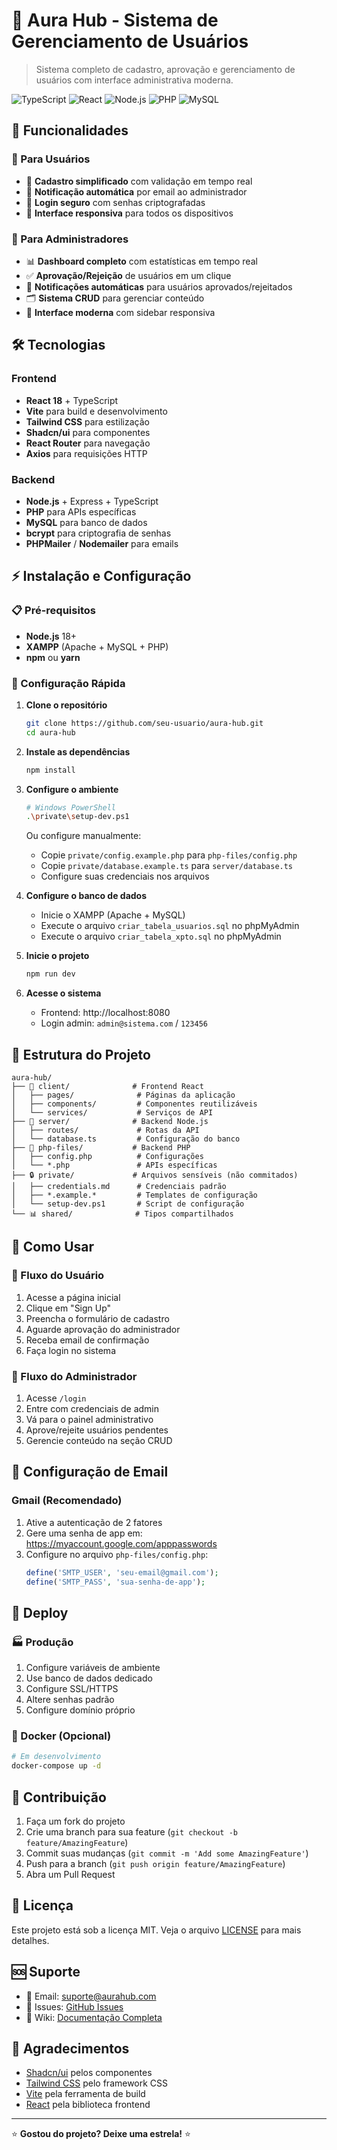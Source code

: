 # 🌟 Aura Hub - Sistema de Gerenciamento de Usuários

> Sistema completo de cadastro, aprovação e gerenciamento de usuários com interface administrativa moderna.

![TypeScript](https://img.shields.io/badge/TypeScript-007ACC?style=for-the-badge&logo=typescript&logoColor=white)
![React](https://img.shields.io/badge/React-20232A?style=for-the-badge&logo=react&logoColor=61DAFB)
![Node.js](https://img.shields.io/badge/Node.js-43853D?style=for-the-badge&logo=node.js&logoColor=white)
![PHP](https://img.shields.io/badge/PHP-777BB4?style=for-the-badge&logo=php&logoColor=white)
![MySQL](https://img.shields.io/badge/MySQL-00000F?style=for-the-badge&logo=mysql&logoColor=white)

## 🚀 Funcionalidades

### 👥 Para Usuários
- 📝 **Cadastro simplificado** com validação em tempo real
- 📧 **Notificação automática** por email ao administrador
- 🔐 **Login seguro** com senhas criptografadas
- 📱 **Interface responsiva** para todos os dispositivos

### 🔧 Para Administradores
- 📊 **Dashboard completo** com estatísticas em tempo real
- ✅ **Aprovação/Rejeição** de usuários em um clique
- 📧 **Notificações automáticas** para usuários aprovados/rejeitados
- 🗂️ **Sistema CRUD** para gerenciar conteúdo
- 🎨 **Interface moderna** com sidebar responsiva

## 🛠️ Tecnologias

### Frontend
- **React 18** + TypeScript
- **Vite** para build e desenvolvimento
- **Tailwind CSS** para estilização
- **Shadcn/ui** para componentes
- **React Router** para navegação
- **Axios** para requisições HTTP

### Backend
- **Node.js** + Express + TypeScript
- **PHP** para APIs específicas
- **MySQL** para banco de dados
- **bcrypt** para criptografia de senhas
- **PHPMailer** / **Nodemailer** para emails

## ⚡ Instalação e Configuração

### 📋 Pré-requisitos
- **Node.js** 18+ 
- **XAMPP** (Apache + MySQL + PHP)
- **npm** ou **yarn**

### 🔧 Configuração Rápida

1. **Clone o repositório**
   ```bash
   git clone https://github.com/seu-usuario/aura-hub.git
   cd aura-hub
   ```

2. **Instale as dependências**
   ```bash
   npm install
   ```

3. **Configure o ambiente**
   ```bash
   # Windows PowerShell
   .\private\setup-dev.ps1
   ```
   
   Ou configure manualmente:
   - Copie `private/config.example.php` para `php-files/config.php`
   - Copie `private/database.example.ts` para `server/database.ts`
   - Configure suas credenciais nos arquivos

4. **Configure o banco de dados**
   - Inicie o XAMPP (Apache + MySQL)
   - Execute o arquivo `criar_tabela_usuarios.sql` no phpMyAdmin
   - Execute o arquivo `criar_tabela_xpto.sql` no phpMyAdmin

5. **Inicie o projeto**
   ```bash
   npm run dev
   ```

6. **Acesse o sistema**
   - Frontend: http://localhost:8080
   - Login admin: `admin@sistema.com` / `123456`

## 📁 Estrutura do Projeto

```
aura-hub/
├── 🎨 client/              # Frontend React
│   ├── pages/              # Páginas da aplicação
│   ├── components/         # Componentes reutilizáveis
│   └── services/           # Serviços de API
├── 🔧 server/              # Backend Node.js
│   ├── routes/             # Rotas da API
│   └── database.ts         # Configuração do banco
├── 🐘 php-files/           # Backend PHP
│   ├── config.php          # Configurações
│   └── *.php               # APIs específicas
├── 🔒 private/             # Arquivos sensíveis (não commitados)
│   ├── credentials.md      # Credenciais padrão
│   ├── *.example.*         # Templates de configuração
│   └── setup-dev.ps1       # Script de configuração
└── 📊 shared/              # Tipos compartilhados
```

## 🎯 Como Usar

### 👤 Fluxo do Usuário
1. Acesse a página inicial
2. Clique em "Sign Up" 
3. Preencha o formulário de cadastro
4. Aguarde aprovação do administrador
5. Receba email de confirmação
6. Faça login no sistema

### 🔧 Fluxo do Administrador
1. Acesse `/login` 
2. Entre com credenciais de admin
3. Vá para o painel administrativo
4. Aprove/rejeite usuários pendentes
5. Gerencie conteúdo na seção CRUD

## 📧 Configuração de Email

### Gmail (Recomendado)
1. Ative a autenticação de 2 fatores
2. Gere uma senha de app em: https://myaccount.google.com/apppasswords
3. Configure no arquivo `php-files/config.php`:
   ```php
   define('SMTP_USER', 'seu-email@gmail.com');
   define('SMTP_PASS', 'sua-senha-de-app');
   ```

## 🚀 Deploy

### 🏭 Produção
1. Configure variáveis de ambiente
2. Use banco de dados dedicado
3. Configure SSL/HTTPS
4. Altere senhas padrão
5. Configure domínio próprio

### 🐳 Docker (Opcional)
```bash
# Em desenvolvimento
docker-compose up -d
```

## 🤝 Contribuição

1. Faça um fork do projeto
2. Crie uma branch para sua feature (`git checkout -b feature/AmazingFeature`)
3. Commit suas mudanças (`git commit -m 'Add some AmazingFeature'`)
4. Push para a branch (`git push origin feature/AmazingFeature`)
5. Abra um Pull Request

## 📄 Licença

Este projeto está sob a licença MIT. Veja o arquivo [LICENSE](LICENSE) para mais detalhes.

## 🆘 Suporte

- 📧 Email: suporte@aurahub.com
- 🐛 Issues: [GitHub Issues](https://github.com/seu-usuario/aura-hub/issues)
- 📖 Wiki: [Documentação Completa](https://github.com/seu-usuario/aura-hub/wiki)

## 🙏 Agradecimentos

- [Shadcn/ui](https://ui.shadcn.com/) pelos componentes
- [Tailwind CSS](https://tailwindcss.com/) pelo framework CSS
- [Vite](https://vitejs.dev/) pela ferramenta de build
- [React](https://reactjs.org/) pela biblioteca frontend

---

⭐ **Gostou do projeto? Deixe uma estrela!** ⭐
